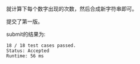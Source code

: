 就计算下每个数字出现的次数，然后合成新字符串即可。

提交了第一版。

submit的结果为:
```
18 / 18 test cases passed.
Status: Accepted
Runtime: 56 ms
```
